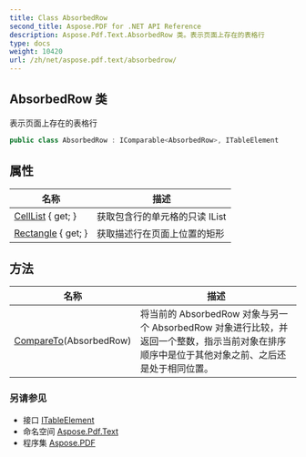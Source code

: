```yaml
---
title: Class AbsorbedRow
second_title: Aspose.PDF for .NET API Reference
description: Aspose.Pdf.Text.AbsorbedRow 类。表示页面上存在的表格行
type: docs
weight: 10420
url: /zh/net/aspose.pdf.text/absorbedrow/
---
```

## AbsorbedRow 类

表示页面上存在的表格行

```csharp
public class AbsorbedRow : IComparable<AbsorbedRow>, ITableElement
```

## 属性

| 名称 | 描述 |
| --- | --- |
| [CellList](../../aspose.pdf.text/absorbedrow/celllist/) { get; } | 获取包含行的单元格的只读 IList |
| [Rectangle](../../aspose.pdf.text/absorbedrow/rectangle/) { get; } | 获取描述行在页面上位置的矩形 |

## 方法

| 名称 | 描述 |
| --- | --- |
| [CompareTo](../../aspose.pdf.text/absorbedrow/compareto/)(AbsorbedRow) | 将当前的 AbsorbedRow 对象与另一个 AbsorbedRow 对象进行比较，并返回一个整数，指示当前对象在排序顺序中是位于其他对象之前、之后还是处于相同位置。 |

### 另请参见

* 接口 [ITableElement](../itableelement/)
* 命名空间 [Aspose.Pdf.Text](../../aspose.pdf.text/)
* 程序集 [Aspose.PDF](../../)